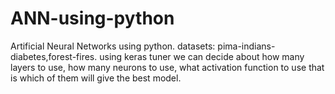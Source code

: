 # ANN-using-python
Artificial Neural Networks using python. 
datasets: pima-indians-diabetes,forest-fires. 
using keras tuner we can decide about how many layers to use, how many neurons to use, what activation function to use that is which of them will give the best model.
